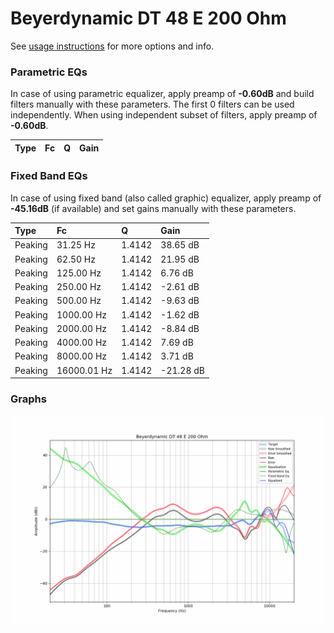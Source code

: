 # Beyerdynamic DT 48 E 200 Ohm
See [usage instructions](https://github.com/jaakkopasanen/AutoEq#usage) for more options and info.

### Parametric EQs
In case of using parametric equalizer, apply preamp of **-0.60dB** and build filters manually
with these parameters. The first 0 filters can be used independently.
When using independent subset of filters, apply preamp of **-0.60dB**.

| Type   | Fc   | Q   | Gain   |
|:-------|:-----|:----|:-------|

### Fixed Band EQs
In case of using fixed band (also called graphic) equalizer, apply preamp of **-45.16dB**
(if available) and set gains manually with these parameters.

| Type    | Fc          |      Q | Gain      |
|:--------|:------------|:-------|:----------|
| Peaking | 31.25 Hz    | 1.4142 | 38.65 dB  |
| Peaking | 62.50 Hz    | 1.4142 | 21.95 dB  |
| Peaking | 125.00 Hz   | 1.4142 | 6.76 dB   |
| Peaking | 250.00 Hz   | 1.4142 | -2.61 dB  |
| Peaking | 500.00 Hz   | 1.4142 | -9.63 dB  |
| Peaking | 1000.00 Hz  | 1.4142 | -1.62 dB  |
| Peaking | 2000.00 Hz  | 1.4142 | -8.84 dB  |
| Peaking | 4000.00 Hz  | 1.4142 | 7.69 dB   |
| Peaking | 8000.00 Hz  | 1.4142 | 3.71 dB   |
| Peaking | 16000.01 Hz | 1.4142 | -21.28 dB |

### Graphs
![](./Beyerdynamic%20DT%2048%20E%20200%20Ohm.png)